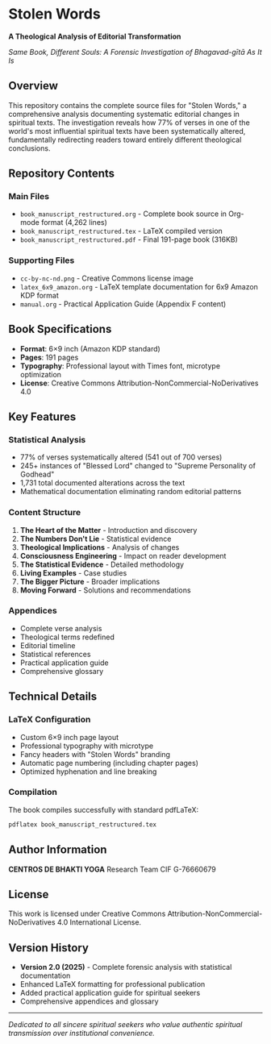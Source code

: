 # Stolen Words

**A Theological Analysis of Editorial Transformation**

*Same Book, Different Souls: A Forensic Investigation of Bhagavad-gītā As It Is*

## Overview

This repository contains the complete source files for "Stolen Words," a comprehensive analysis documenting systematic editorial changes in spiritual texts. The investigation reveals how 77% of verses in one of the world's most influential spiritual texts have been systematically altered, fundamentally redirecting readers toward entirely different theological conclusions.

## Repository Contents

### Main Files
- `book_manuscript_restructured.org` - Complete book source in Org-mode format (4,262 lines)
- `book_manuscript_restructured.tex` - LaTeX compiled version 
- `book_manuscript_restructured.pdf` - Final 191-page book (316KB)

### Supporting Files
- `cc-by-nc-nd.png` - Creative Commons license image
- `latex_6x9_amazon.org` - LaTeX template documentation for 6x9 Amazon KDP format
- `manual.org` - Practical Application Guide (Appendix F content)

## Book Specifications

- **Format**: 6×9 inch (Amazon KDP standard)
- **Pages**: 191 pages
- **Typography**: Professional layout with Times font, microtype optimization
- **License**: Creative Commons Attribution-NonCommercial-NoDerivatives 4.0

## Key Features

### Statistical Analysis
- 77% of verses systematically altered (541 out of 700 verses)
- 245+ instances of "Blessed Lord" changed to "Supreme Personality of Godhead"
- 1,731 total documented alterations across the text
- Mathematical documentation eliminating random editorial patterns

### Content Structure
1. **The Heart of the Matter** - Introduction and discovery
2. **The Numbers Don't Lie** - Statistical evidence
3. **Theological Implications** - Analysis of changes
4. **Consciousness Engineering** - Impact on reader development
5. **The Statistical Evidence** - Detailed methodology
6. **Living Examples** - Case studies
7. **The Bigger Picture** - Broader implications
8. **Moving Forward** - Solutions and recommendations

### Appendices
- Complete verse analysis
- Theological terms redefined
- Editorial timeline
- Statistical references
- Practical application guide
- Comprehensive glossary

## Technical Details

### LaTeX Configuration
- Custom 6×9 inch page layout
- Professional typography with microtype
- Fancy headers with "Stolen Words" branding
- Automatic page numbering (including chapter pages)
- Optimized hyphenation and line breaking

### Compilation
The book compiles successfully with standard pdfLaTeX:
```bash
pdflatex book_manuscript_restructured.tex
```

## Author Information

**CENTROS DE BHAKTI YOGA**
Research Team
CIF G-76660679

## License

This work is licensed under Creative Commons Attribution-NonCommercial-NoDerivatives 4.0 International License.

## Version History

- **Version 2.0 (2025)** - Complete forensic analysis with statistical documentation
- Enhanced LaTeX formatting for professional publication
- Added practical application guide for spiritual seekers
- Comprehensive appendices and glossary

---

*Dedicated to all sincere spiritual seekers who value authentic spiritual transmission over institutional convenience.*